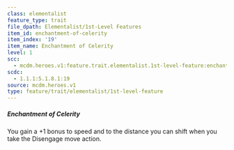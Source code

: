```yaml
---
class: elementalist
feature_type: trait
file_dpath: Elementalist/1st-Level Features
item_id: enchantment-of-celerity
item_index: '19'
item_name: Enchantment of Celerity
level: 1
scc:
  - mcdm.heroes.v1:feature.trait.elementalist.1st-level-feature:enchantment-of-celerity
scdc:
  - 1.1.1:5.1.8.1:19
source: mcdm.heroes.v1
type: feature/trait/elementalist/1st-level-feature
---
```


##### Enchantment of Celerity

You gain a +1 bonus to speed and to the distance you can shift when you take the Disengage move action.
